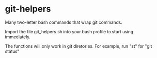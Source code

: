 # git-helpers
Many two-letter bash commands that wrap git commands.

Import the file git_helpers.sh into your bash profile to start using immediately. 

The functions will only work in git diretories. For example, run "st" for "git status"
